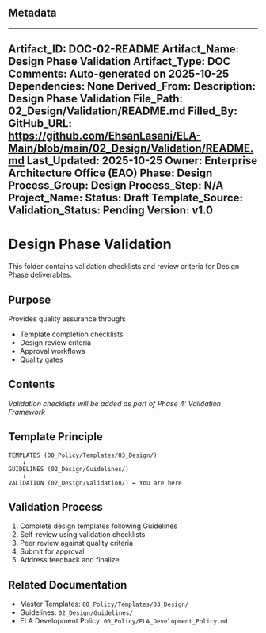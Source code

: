 ## Metadata
---
Artifact_ID: DOC-02-README
Artifact_Name: Design Phase Validation
Artifact_Type: DOC
Comments: Auto-generated on 2025-10-25
Dependencies: None
Derived_From: 
Description: Design Phase Validation
File_Path: 02_Design/Validation/README.md
Filled_By: 
GitHub_URL: https://github.com/EhsanLasani/ELA-Main/blob/main/02_Design/Validation/README.md
Last_Updated: 2025-10-25
Owner: Enterprise Architecture Office (EAO)
Phase: Design
Process_Group: Design
Process_Step: N/A
Project_Name: 
Status: Draft
Template_Source: 
Validation_Status: Pending
Version: v1.0
---
# Design Phase Validation

This folder contains validation checklists and review criteria for Design Phase deliverables.

## Purpose

Provides quality assurance through:
- Template completion checklists
- Design review criteria
- Approval workflows
- Quality gates

## Contents

*Validation checklists will be added as part of Phase 4: Validation Framework*

## Template Principle

```
TEMPLATES (00_Policy/Templates/03_Design/)
    ↓
GUIDELINES (02_Design/Guidelines/)
    ↓
VALIDATION (02_Design/Validation/) ← You are here
```

## Validation Process

1. Complete design templates following Guidelines
2. Self-review using validation checklists
3. Peer review against quality criteria
4. Submit for approval
5. Address feedback and finalize

## Related Documentation

- Master Templates: `00_Policy/Templates/03_Design/`
- Guidelines: `02_Design/Guidelines/`
- ELA Development Policy: `00_Policy/ELA_Development_Policy.md`
